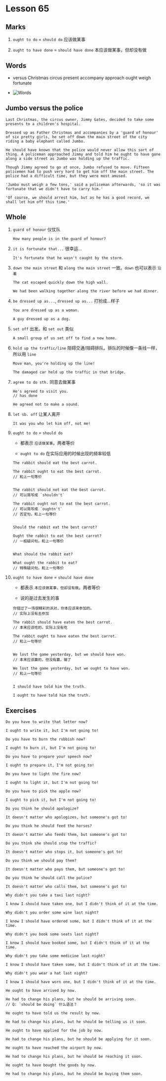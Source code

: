 # Lesson 65

## Marks

1. `ought to do` = `should do` 应该做某事

2. `ought to have done` = `should have done` 本应该做某事，但却没有做

## Words

- versus Christmas circus present accompany approach ought weigh fortunate

- ![Words](../../../Images/Part2/07/words-65.png)

## Jumbo versus the police

```
Last Christmas, the circus owner, Jimmy Gates, decided to take some presents to a children's hospital.

Dressed up as Father Christmas and accompanies by a 'guard of honour' of six pretty girls, he set off down the main street of the city riding a baby elephant called Jumbo.

He should have known that the police would never allow this sort of thing. A policeman approached Jimmy and told him he ought to have gone along a side street as Jumbo was holding up the traffic.

Though Jimmy agreed to go at once, Jumbo refused to move. Fifteen policemen had to push very hard to get him off the main street. The police had a difficult time, but they were most amused.

'Jumbo must weigh a few tons,' said a policeman afterwards, 'so it was fortunate that we didn't have to carry him.'

'Of course, we should arrest him, but as he has a good record, we shall let him off this time.'
```

## Whole

1. `guard of honour` 仪仗队

   ```
   How many people is in the guard of honour?
   ```

2. `it is fortunate that...` 很幸运...

   ```
   It's fortunate that he wasn't caught by the storm.
   ```

3. `down the main street` 和 `along the main street` 一致。`down` 也可以表示 `沿着`

   ```
   The cat escaped quickly down the high wall.

   We had been walking together along the river before we had dinner.
   ```

4. `be dressed up as...`, `dressed up as...` 打扮成...样子

   ```
   You are dressed up as a woman.

   A guy dressed up as a dog.
   ```

5. `set off` 出发。和 `set out` 类似

   ```
   A small group of us set off to find a new home.
   ```

6. `hold up the traffic/line` 阻碍交通/阻碍排队。排队的时候像一条线一样，所以用 `line`

   ```
   Move man, you're holding up the line!

   The damaged car held up the traffic in that bridge.
   ```

7. `agree to do sth.` 同意去做某事

   ```
   He's agreed to visit you.
   // has done

   He agreed not to make a sound.
   ```

8. `let sb. off` 让某人离开

   ```
   It was you who let him off, not me!
   ```

9. `ought to do` = `should do`

   - 都表示 `应该做某事`。两者等价

   - `ought to do` 在实际应用的时候出现的频率较低

   ```
   The rabbit should eat the best carrot.

   The rabbit ought to eat the best carrot.
   // 和上一句等价


   The rabbit should not eat the best carrot.
   // 可以简写成 `shouldn't`

   The rabbit ought not to eat the best carrot.
   // 可以简写成 `oughtn't`
   // 否定句。和上一句等价


   Should the rabbit eat the best carrot?

   Ought the rabbit to eat the best carrot?
   // 一般疑问句。和上一句等价


   What should the rabbit eat?

   What ought the rabbit to eat?
   // 特殊疑问句。和上一句等价
   ```

10. `ought to have done` = `should have done`

    - 都表示 `本应该做某事，但却没有做`。两者等价

    - 说的是过去发生的事

    ```
    你错过了一场很精彩的派对，你本应该来参加的。
    // 实际上没有去参加
    ```

    ```
    The rabbit should have eaten the best carrot.
    // 本来应该吃的，实际上没有吃

    The rabbit ought to have eaten the best carrot.
    // 和上一句等价


    We lost the game yesterday, but we should have won.
    // 本来应该赢的，但没有赢，输了

    We lost the game yesterday, but we ought to have won.
    // 和上一句等价


    I should have told him the truth.

    I ought to have told him the truth.
    ```

## Exercises

```
Do you have to write that letter now?

I ought to write it, but I'm not going to!
```

```
Do you have to burn the rubbish now?

I ought to burn it, but I'm not going to!
```

```
Do you have to prepare your speech now?

I ought to prepare it, I'm not going to!
```

```
Do you have to light the fire now?

I ought to light it, but I'm not going to!
```

```
Do you have to pick the apple now?

I ought to pick it, but I'm not going to!
```

```
Do you think he should apologize?

It doesn't matter who apologizes, but someone's got to!
```

```
Do you think he should feed the horses?

It doesn't matter who feeds them, but someone's got to!
```

```
Do you think she should stop the traffic?

It doesn't matter who stops it, but someone's got to!
```

```
Do you think we should pay them?

It doesn't matter who pays them, but someone's got to!
```

```
Do you think he should call the police?

It doesn't matter who calls them, but someone's got to!
```

```
Why didn't you take a taxi last night?

I know I should have taken one, but I didn't think of it at the time.
```

```
Why didn't you order some wine last night?

I know I should have ordered some, but I didn't think of it at the time.
```

```
Why didn't you book some seats last night?

I know I should have booked some, but I didn't think of it at the time.
```

```
Why didn't you take some medicine last night?

I know I should have taken some, but I didn't think of it at the time.
```

```
Why didn't you wear a hat last night?

I know I should have worn one, but I didn't think of it at the time.
```

```
He ought to have arrived by now.

He had to change his plans, but he should be arriving soon.
// Q: `should be doing` 什么语法？
```

```
He ought to have told us the result by now.

He had to change his plans, but he should be telling us it soon.
```

```
He ought to have applied for the job by now.

He had to change his plans, but he should be applying for it soon.
```

```
He ought to have reached the airport by now.

He had to change his plans, but he should be reaching it soon.
```

```
He ought to have bought the goods by now.

He had to change his plans, but he should be buying them soon.
```
